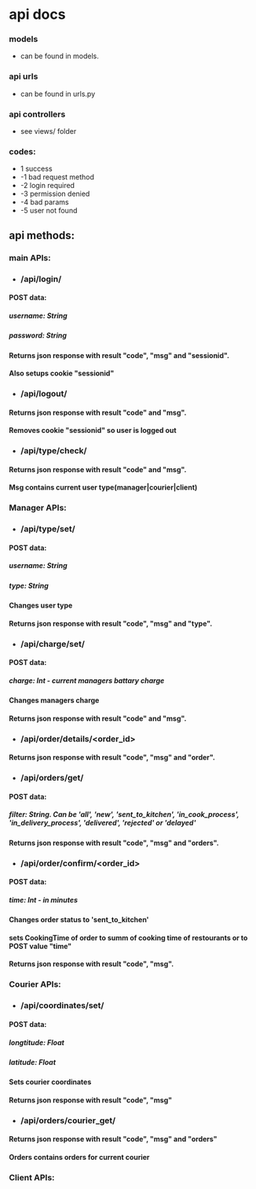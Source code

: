 # api docs

### models 
 - can be found in models.

### api urls
 - can be found in urls.py

### api controllers
 - see views/ folder

### codes:
 * 1 success
 * -1 bad request method
 * -2 login required
 * -3 permission denied
 * -4 bad params
 * -5 user not found

## api methods:
### main APIs:
* ### /api/login/ 
#### POST data: 
##### username: String 
##### password: String
#### Returns json response with result "code", "msg" and "sessionid".
#### Also setups cookie "sessionid"

* ### /api/logout/ 
#### Returns json response with result "code" and "msg".
#### Removes cookie "sessionid" so user is logged out

* ### /api/type/check/
#### Returns json response with result "code" and "msg".
#### Msg contains current user type(manager|courier|client)

### Manager APIs:
* ### /api/type/set/
#### POST data: 
##### username: String
##### type: String
#### Changes user type
#### Returns json response with result "code", "msg" and "type".

* ### /api/charge/set/
#### POST data:
##### charge: Int - current managers battary charge
#### Changes managers charge
#### Returns json response with result "code" and "msg".

* ### /api/order/details/<order_id>
#### Returns json response with result "code", "msg" and "order".

* ### /api/orders/get/
#### POST data: 
##### filter: String. Can be 'all', 'new', 'sent_to_kitchen', 'in_cook_process', 'in_delivery_process', 'delivered', 'rejected' or 'delayed'
#### Returns json response with result "code", "msg" and "orders".

* ### /api/order/confirm/<order_id>
#### POST data: 
##### time: Int - in minutes
#### Changes order status to 'sent_to_kitchen'
#### sets CookingTime of order to summ of cooking time of restourants or to POST value "time"
#### Returns json response with result "code", "msg".

### Courier APIs:
* ### /api/coordinates/set/
#### POST data: 
##### longtitude: Float
##### latitude: Float
#### Sets courier coordinates
#### Returns json response with result "code", "msg"

* ### /api/orders/courier_get/
#### Returns json response with result "code", "msg" and "orders"
#### Orders contains orders for current courier

### Client APIs: